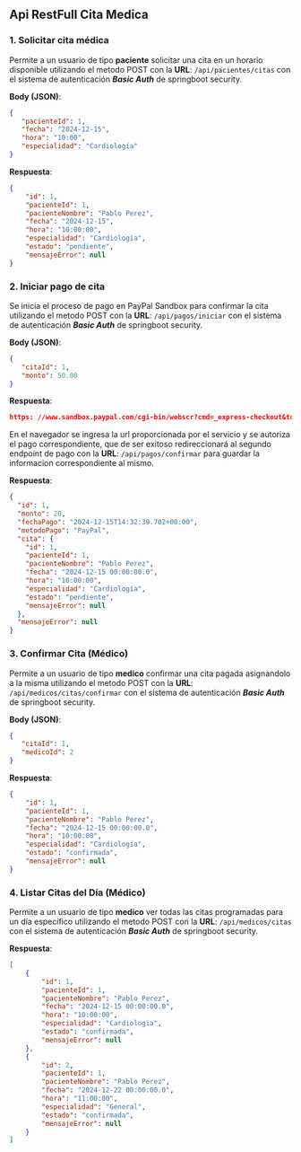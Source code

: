 ## Api RestFull Cita Medica

### **1. Solicitar cita médica**
Permite a un usuario de tipo **paciente** solicitar una cita en un horario disponible utilizando el metodo POST con la **URL**: `/api/pacientes/citas` con el sistema de autenticación ***Basic Auth*** de springboot security.  

**Body (JSON)**:
```json
{
   "pacienteId": 1,
   "fecha": "2024-12-15",
   "hora": "10:00",
   "especialidad": "Cardiología"
}
```

**Respuesta**:
```json
{
    "id": 1,
    "pacienteId": 1,
    "pacienteNombre": "Pablo Perez",
    "fecha": "2024-12-15",
    "hora": "10:00:00",
    "especialidad": "Cardiología",
    "estado": "pendiente",
    "mensajeError": null
}
```

### **2. Iniciar pago de cita**
Se inicia el proceso de pago en PayPal Sandbox para confirmar la cita utilizando el metodo POST con la **URL**: `/api/pagos/iniciar` con el sistema de autenticación ***Basic Auth*** de springboot security.  

**Body (JSON)**:
```json
{
   "citaId": 1,
   "monto": 50.00
}
```

**Respuesta**:
```json
https: //www.sandbox.paypal.com/cgi-bin/webscr?cmd=_express-checkout&token=EC-03774501BG853863H
```
En el navegador se ingresa la url proporcionada por el servicio y se autoriza el pago correspondiente, que de ser exitoso redireccionará al segundo endpoint de pago con la **URL**: `/api/pagos/confirmar` para guardar la informacion correspondiente al mismo.

**Respuesta**:
```json
{
  "id": 1,
  "monto": 20,
  "fechaPago": "2024-12-15T14:32:39.702+00:00",
  "metodoPago": "PayPal",
  "cita": {
    "id": 1,
    "pacienteId": 1,
    "pacienteNombre": "Pablo Perez",
    "fecha": "2024-12-15 00:00:00.0",
    "hora": "10:00:00",
    "especialidad": "Cardiología",
    "estado": "pendiente",
    "mensajeError": null
  },
  "mensajeError": null
}
```
### **3. Confirmar Cita (Médico)**
Permite a un usuario de tipo **medico** confirmar una cita pagada asignandolo a la misma utilizando el metodo POST con la **URL**: `/api/medicos/citas/confirmar` con el sistema de autenticación ***Basic Auth*** de springboot security.  

**Body (JSON)**:
```json
{
   "citaId": 1,
   "medicoId": 2
}
```

**Respuesta**:
```json
{
    "id": 1,
    "pacienteId": 1,
    "pacienteNombre": "Pablo Perez",
    "fecha": "2024-12-15 00:00:00.0",
    "hora": "10:00:00",
    "especialidad": "Cardiología",
    "estado": "confirmada",
    "mensajeError": null
}
```

### **4. Listar Citas del Día (Médico)**
Permite a un usuario de tipo **medico** ver todas las citas programadas para un día específico utilizando el metodo POST con la **URL**: `/api/medicos/citas` con el sistema de autenticación ***Basic Auth*** de springboot security.  

**Respuesta**:
```json
[
    {
        "id": 1,
        "pacienteId": 1,
        "pacienteNombre": "Pablo Perez",
        "fecha": "2024-12-15 00:00:00.0",
        "hora": "10:00:00",
        "especialidad": "Cardiologia",
        "estado": "confirmada",
        "mensajeError": null
    },
    {
        "id": 2,
        "pacienteId": 1,
        "pacienteNombre": "Pablo Perez",
        "fecha": "2024-12-22 00:00:00.0",
        "hora": "11:00:00",
        "especialidad": "General",
        "estado": "confirmada",
        "mensajeError": null
    }
]
```
